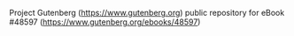 Project Gutenberg (https://www.gutenberg.org) public repository for eBook #48597 (https://www.gutenberg.org/ebooks/48597)
